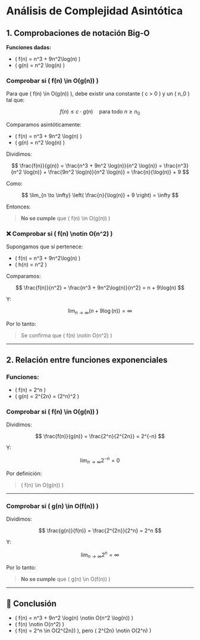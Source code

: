 # Análisis de Complejidad Asintótica

## 1. Comprobaciones de notación Big-O

**Funciones dadas:**

- \( f(n) = n^3 + 9n^2\log(n) \)
- \( g(n) = n^2 \log(n) \)

### Comprobar si \( f(n) \in O(g(n)) \)

Para que \( f(n) \in O(g(n)) \), debe existir una constante \( c > 0 \) y un \( n_0 \) tal que:

$$
f(n) \leq c \cdot g(n) \quad \text{para todo } n \geq n_0
$$

Comparamos asintóticamente:

- \( f(n) = n^3 + 9n^2 \log(n) \)
- \( g(n) = n^2 \log(n) \)

Dividimos:

$$
\frac{f(n)}{g(n)} = \frac{n^3 + 9n^2 \log(n)}{n^2 \log(n)} = \frac{n^3}{n^2 \log(n)} + \frac{9n^2 \log(n)}{n^2 \log(n)} = \frac{n}{\log(n)} + 9
$$

Como:

$$
\lim_{n \to \infty} \left( \frac{n}{\log(n)} + 9 \right) = \infty
$$

Entonces:

> **No se cumple** que \( f(n) \in O(g(n)) \)



### ❌ Comprobar si \( f(n) \notin O(n^2) \)

Supongamos que sí pertenece:

- \( f(n) = n^3 + 9n^2\log(n) \)
- \( h(n) = n^2 \)

Comparamos:

$$
\frac{f(n)}{n^2} = \frac{n^3 + 9n^2\log(n)}{n^2} = n + 9\log(n)
$$

Y:

$$
\lim_{n \to \infty} \left(n + 9\log(n)\right) = \infty
$$

Por lo tanto:

> Se confirma que \( f(n) \notin O(n^2) \)

---

## 2. Relación entre funciones exponenciales

### Funciones:

- \( f(n) = 2^n \)
- \( g(n) = 2^{2n} = (2^n)^2 \)

### Comprobar si \( f(n) \in O(g(n)) \)

Dividimos:

$$
\frac{f(n)}{g(n)} = \frac{2^n}{2^{2n}} = 2^{-n}
$$

Y:

$$
\lim_{n \to \infty} 2^{-n} = 0
$$

Por definición:

> \( f(n) \in O(g(n)) \)

---

### Comprobar si \( g(n) \in O(f(n)) \)

Dividimos:

$$
\frac{g(n)}{f(n)} = \frac{2^{2n}}{2^n} = 2^n
$$

Y:

$$
\lim_{n \to \infty} 2^n = \infty
$$

Por lo tanto:

> **No se cumple** que \( g(n) \in O(f(n)) \)

---

## 📌 Conclusión

- \( f(n) = n^3 + 9n^2 \log(n) \notin O(n^2 \log(n)) \)
- \( f(n) \notin O(n^2) \)
- \( f(n) = 2^n \in O(2^{2n}) \), pero \( 2^{2n} \notin O(2^n) \)
